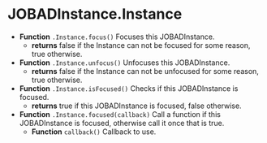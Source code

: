 # JOBADInstance.Instance

* **Function** `.Instance.focus()` Focuses this JOBADInstance. 
	* **returns** false if the Instance can not be focused for some reason, true otherwise. 
* **Function** `.Instance.unfocus()` Unfocuses this JOBADInstance. 
	* **returns** false if the Instance can not be unfocused for some reason, true otherwise. 
* **Function** `.Instance.isFocused()` Checks if this JOBADInstance is focused. 
	* **returns** true if this JOBADInstance is focused, false otherwise. 
* **Function** `.Instance.focused(callback)` Call a function if this JOBADInstance is focused, otherwise call it once that is true. 
	* **Function** `callback()` Callback to use. 